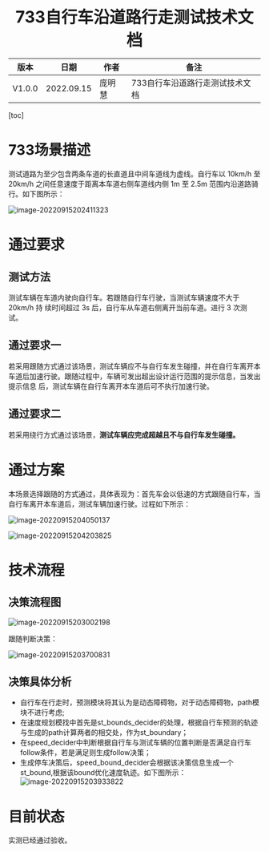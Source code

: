 <center><span style="font-size:2rem;font-weight:bold;">733自行车沿道路行走测试技术文档</span></center>

| 版本   | 日期       | 作者   | 备注                            |
| ------ | ---------- | ------ | ------------------------------- |
| V1.0.0 | 2022.09.15 | 庞明慧 | 733自行车沿道路行走测试技术文档 |

<div style="page-break-after: always;"></div>

[toc]

<div style="page-break-after: always;"></div>

# 733场景描述

测试道路为至少包含两条车道的长直道且中间车道线为虚线。自行车以 10km/h 至 20km/h 之间任意速度于距离本车道右侧车道线内侧 1m 至 2.5m 范围内沿道路骑行。如下图所示：

![image-20220915202411323](733自行车沿道路行走技术文档.assets/image-20220915202411323.png)

# 通过要求

## 测试方法

测试车辆在车道内驶向自行车。若跟随自行车行驶，当测试车辆速度不大于 20km/h 持 续时间超过 3s 后，自行车从车道右侧离开当前车道。进行 3 次测试。

## 通过要求一

若采用跟随方式通过该场景，测试车辆应不与自行车发生碰撞，并在自行车离开本 车道后加速行驶。跟随过程中，车辆可发出超出设计运行范围的提示信息，当发出提示信息 后，测试车辆在自行车离开本车道后可不执行加速行驶。

## 通过要求二

若采用绕行方式通过该场景，**测试车辆应完成超越且不与自行车发生碰撞。**

# 通过方案

本场景选择跟随的方式通过，具体表现为：首先车会以低速的方式跟随自行车，当自行车离开本车道后，测试车辆加速行驶。过程如下所示：

![image-20220915204050137](733自行车沿道路行走技术文档.assets/image-20220915204050137.png)



![image-20220915204203825](733自行车沿道路行走技术文档.assets/image-20220915204203825.png)

# 技术流程

## 决策流程图

![image-20220915203002198](733自行车沿道路行走技术文档.assets/image-20220915203002198.png)

跟随判断决策：

![image-20220915203700831](733自行车沿道路行走技术文档.assets/image-20220915203700831.png)

## 决策具体分析

* 自行车在行走时，预测模块将其认为是动态障碍物，对于动态障碍物，path模块不进行考虑;
* 在速度规划模找中首先是st_bounds_decider的处理，根据自行车预测的轨迹与生成的path计算两者的相交处，作为st_boundary；
* 在speed_decider中判断根据自行车与测试车辆的位置判断是否满足自行车follow条件，若是满足则生成follow决策；
* 生成停车决策后，speed_bound_decider会根据该决策信息生成一个st_bound,根据该bound优化速度轨迹。如下图所示：
  ![image-20220915203933822](733自行车沿道路行走技术文档.assets/image-20220915203933822.png)

# 目前状态

实测已经通过验收。